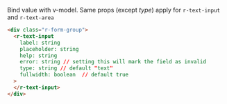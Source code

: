 Bind value with v-model. Same props (except _type_) apply for `r-text-input` and `r-text-area`

```html
<div class="r-form-group">
  <r-text-input
    label: string
    placeholder: string
    help: string
    error: string // setting this will mark the field as invalid
    type: string // default "text"
    fullwidth: boolean  // default true
  >
  </r-text-input>
</div>
```
